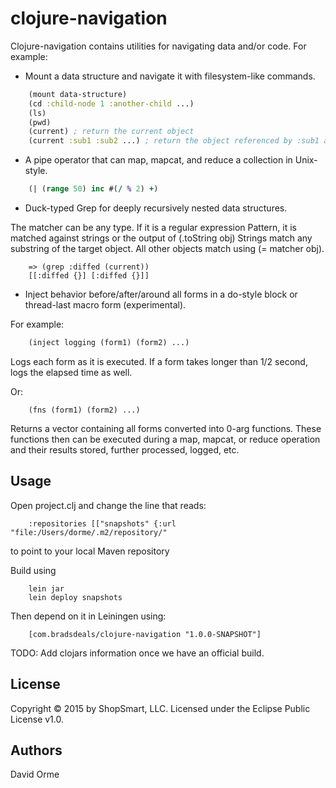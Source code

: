# clojure-navigation

Clojure-navigation contains utilities for navigating data and/or code.  For example:

* Mount a data structure and navigate it with filesystem-like commands.

```clojure
    (mount data-structure)
    (cd :child-node 1 :another-child ...)
    (ls)
    (pwd)
    (current) ; return the current object
    (current :sub1 :sub2 ...) ; return the object referenced by :sub1 and :sub2 from (current)
```

* A pipe operator that can map, mapcat, and reduce a collection in Unix-style.

```clojure
    (| (range 50) inc #(/ % 2) +)
```

* Duck-typed Grep for deeply recursively nested data structures.

The matcher can be any type.  If it is a regular expression Pattern, it is matched against
strings or the output of (.toString obj) Strings match any substring of the target object.
All other objects match using (= matcher obj).

```
    => (grep :diffed (current))
    [[:diffed {}] [:diffed {}]]
```

* Inject behavior before/after/around all forms in a do-style block or thread-last
macro form (experimental).

For example:

```clojure
    (inject logging (form1) (form2) ...)
```

Logs each form as it is executed.  If a form takes longer than 1/2 second, logs the elapsed
time as well.

Or:

```
    (fns (form1) (form2) ...)
```

Returns a vector containing all forms converted into 0-arg functions.  These functions then
can be executed during a map, mapcat, or reduce operation and their results stored, further
processed, logged, etc.

## Usage

Open project.clj and change the line that reads:

```
    :repositories [["snapshots" {:url "file:/Users/dorme/.m2/repository/"
```

to point to your local Maven repository

Build using

```
    lein jar
    lein deploy snapshots
```

Then depend on it in Leiningen using:

```
    [com.bradsdeals/clojure-navigation "1.0.0-SNAPSHOT"]
```

TODO: Add clojars information once we have an official build.

## License

Copyright © 2015 by ShopSmart, LLC.  Licensed under the Eclipse Public License v1.0.

## Authors

David Orme

